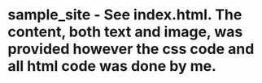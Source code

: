 # sample_site - See index.html. The content, both text and image, was provided however the css code and all html code was done by me.
